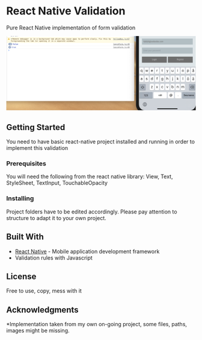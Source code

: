 # React Native Validation

Pure React Native implementation of form validation

![compare console log with input](https://raw.githubusercontent.com/SerdarAbali/react-native-validation/master/2.png)

## Getting Started

You need to have basic react-native project installed and running in order to implement this validation

### Prerequisites

You will need the following from the react native library:
View, Text, StyleSheet, TextInput, TouchableOpacity


### Installing

Project folders have to be edited accordingly. Please pay attention to structure to adapt it to your own project.


## Built With

* [React Native](https://facebook.github.io/react-native/) - Mobile application development framework
* Validation rules with Javascript


## License

Free to use, copy, mess with it

## Acknowledgments

*Implementation taken from my own on-going project, some files, paths, images might be missing.
